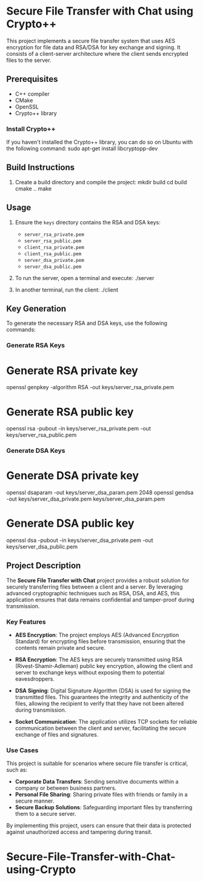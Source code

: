 # Secure File Transfer with Chat using Crypto++

This project implements a secure file transfer system that uses AES encryption for file data and RSA/DSA for key exchange and signing. It consists of a client-server architecture where the client sends encrypted files to the server.

## Prerequisites

- C++ compiler
- CMake
- OpenSSL
- Crypto++ library

### Install Crypto++

If you haven't installed the Crypto++ library, you can do so on Ubuntu with the following command:
sudo apt-get install libcryptopp-dev



## Build Instructions

1. Create a build directory and compile the project:
mkdir build
cd build
cmake ..
make

## Usage

1. Ensure the `keys` directory contains the RSA and DSA keys:
   - `server_rsa_private.pem`
   - `server_rsa_public.pem`
   - `client_rsa_private.pem`
   - `client_rsa_public.pem`
   - `server_dsa_private.pem`
   - `server_dsa_public.pem`

2. To run the server, open a terminal and execute:
./server

3. In another terminal, run the client:
./client

## Key Generation

To generate the necessary RSA and DSA keys, use the following commands:

### Generate RSA Keys

# Generate RSA private key
openssl genpkey -algorithm RSA -out keys/server_rsa_private.pem

# Generate RSA public key
openssl rsa -pubout -in keys/server_rsa_private.pem -out keys/server_rsa_public.pem

### Generate DSA Keys

# Generate DSA private key
openssl dsaparam -out keys/server_dsa_param.pem 2048
openssl gendsa -out keys/server_dsa_private.pem keys/server_dsa_param.pem

# Generate DSA public key
openssl dsa -pubout -in keys/server_dsa_private.pem -out keys/server_dsa_public.pem



## Project Description

The **Secure File Transfer with Chat** project provides a robust solution for securely transferring files between a client and a server. By leveraging advanced cryptographic techniques such as RSA, DSA, and AES, this application ensures that data remains confidential and tamper-proof during transmission.

### Key Features

- **AES Encryption**: The project employs AES (Advanced Encryption Standard) for encrypting files before transmission, ensuring that the contents remain private and secure.
  
- **RSA Encryption**: The AES keys are securely transmitted using RSA (Rivest-Shamir-Adleman) public key encryption, allowing the client and server to exchange keys without exposing them to potential eavesdroppers.
  
- **DSA Signing**: Digital Signature Algorithm (DSA) is used for signing the transmitted files. This guarantees the integrity and authenticity of the files, allowing the recipient to verify that they have not been altered during transmission.

- **Socket Communication**: The application utilizes TCP sockets for reliable communication between the client and server, facilitating the secure exchange of files and signatures.

### Use Cases

This project is suitable for scenarios where secure file transfer is critical, such as:

- **Corporate Data Transfers**: Sending sensitive documents within a company or between business partners.
- **Personal File Sharing**: Sharing private files with friends or family in a secure manner.
- **Secure Backup Solutions**: Safeguarding important files by transferring them to a secure server.

By implementing this project, users can ensure that their data is protected against unauthorized access and tampering during transit.
# Secure-File-Transfer-with-Chat-using-Crypto
